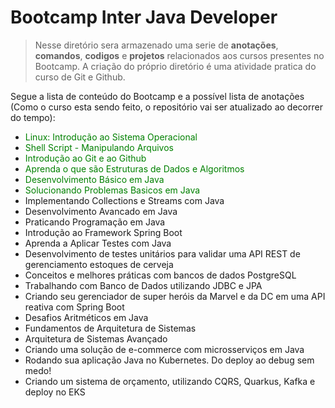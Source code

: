# **Bootcamp Inter Java Developer**

> Nesse diretório sera armazenado uma serie de **anotações**, **comandos**, **codigos** e **projetos** relacionados aos cursos presentes no Bootcamp. A criação do próprio diretório é uma atividade pratica do curso de Git e Github.

Segue a lista de conteúdo do Bootcamp e a possível lista de anotações (Como o curso esta sendo feito, o repositório vai ser atualizado ao decorrer do tempo):

- <span style="color:green">Linux: Introdução ao Sistema Operacional</span>
- <span style="color:green">Shell Script - Manipulando Arquivos</span>
- <span style="color:green">Introdução ao Git e ao Github</span>
- <span style="color:green">Aprenda o que são Estruturas de Dados e Algoritmos</span>
- <span style="color:green">Desenvolvimento Básico em Java</span>
- <span style="color:green">Solucionando Problemas Basicos em Java</span>
- Implementando Collections e Streams com Java
- Desenvolvimento Avancado em Java
- Praticando Programação em Java
- Introdução ao Framework Spring Boot
- Aprenda a Aplicar Testes com Java
- Desenvolvimento de testes unitários para validar uma API REST de gerenciamento estoques de cerveja
- Conceitos e melhores práticas com bancos de dados PostgreSQL
- Trabalhando com Banco de Dados utilizando JDBC e JPA
- Criando seu gerenciador de super heróis da Marvel e da DC em uma API reativa com Spring Boot
- Desafios Aritméticos em Java
- Fundamentos de Arquitetura de Sistemas
- Arquitetura de Sistemas Avançado
- Criando uma solução de e-commerce com microsserviços em Java
- Rodando sua aplicação Java no Kubernetes. Do deploy ao debug sem medo!
- Criando um sistema de orçamento, utilizando CQRS, Quarkus, Kafka e deploy no EKS